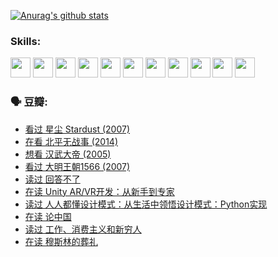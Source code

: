 
[![Anurag's github stats](https://github-readme-stats.vercel.app/api?username=w940853815)](https://github.com/anuraghazra/github-readme-stats)

### Skills:

<code><img height="32" src="https://cdn.jsdelivr.net/npm/simple-icons@v5/icons/python.svg"></code>
<code><img height="32" src="https://cdn.jsdelivr.net/npm/simple-icons@v5/icons/javascript.svg"></code>
<code><img height="32" src="https://cdn.jsdelivr.net/npm/simple-icons@v5/icons/django.svg"></code>
<code><img height="32" src="https://cdn.jsdelivr.net/npm/simple-icons@v5/icons/flask.svg"></code>
<code><img height="32" src="https://cdn.jsdelivr.net/npm/simple-icons@v5/icons/vuetify.svg"></code>
<code><img height="32" src="https://cdn.jsdelivr.net/npm/simple-icons@v5/icons/git.svg"></code>
<code><img height="32" src="https://cdn.jsdelivr.net/npm/simple-icons@v5/icons/docker.svg"></code>
<code><img height="32" src="https://cdn.jsdelivr.net/npm/simple-icons@v5/icons/postgresql.svg"></code>
<code><img height="32" src="https://cdn.jsdelivr.net/npm/simple-icons@v5/icons/elasticsearch.svg"></code>
<code><img height="32" src="https://cdn.jsdelivr.net/npm/simple-icons@v5/icons/macos.svg"></code>
<code><img height="32" src="https://cdn.jsdelivr.net/npm/simple-icons@v5/icons/linux.svg"></code>

### 🗣 豆瓣:

<!-- DOUBAN-ACTIVITIES:START -->
- [看过 星尘 Stardust‎ (2007)](https://www.douban.com/people/136069238/status/3822692117/?_i=49225908)
- [在看 北平无战事‎ (2014)](https://www.douban.com/people/136069238/status/3821449886/?_i=49225908)
- [想看 汉武大帝‎ (2005)](https://www.douban.com/people/136069238/status/3821405621/?_i=49225908)
- [看过 大明王朝1566‎ (2007)](https://www.douban.com/people/136069238/status/3821396719/?_i=49225908)
- [读过 回答不了](https://www.douban.com/people/136069238/status/3812155932/?_i=49225908)
- [在读 Unity AR/VR开发：从新手到专家](https://www.douban.com/people/136069238/status/3810864648/?_i=49225908)
- [读过 人人都懂设计模式：从生活中领悟设计模式：Python实现](https://www.douban.com/people/136069238/status/3806334005/?_i=49225908)
- [在读 论中国](https://www.douban.com/people/136069238/status/3805671678/?_i=49225908)
- [读过 工作、消费主义和新穷人](https://www.douban.com/people/136069238/status/3803834644/?_i=49225908)
- [在读 穆斯林的葬礼](https://www.douban.com/people/136069238/status/3802824932/?_i=49225908)
<!-- DOUBAN-ACTIVITIES:END -->
<!--
**w940853815/w940853815** is a ✨ _special_ ✨ repository because its `README.md` (this file) appears on your GitHub profile.

Here are some ideas to get you started:

- 🔭 I’m currently working on ...
- 🌱 I’m currently learning ...
- 👯 I’m looking to collaborate on ...
- 🤔 I’m looking for help with ...
- 💬 Ask me about ...
- 📫 How to reach me: ...
- 😄 Pronouns: ...
- ⚡ Fun fact: ...
-->
